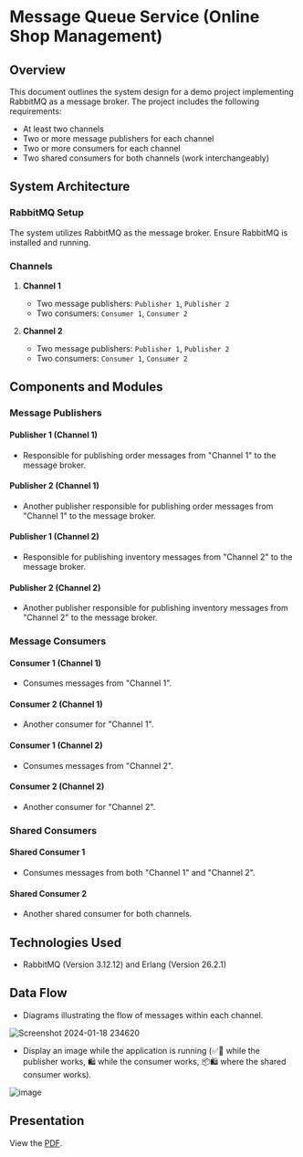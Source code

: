 # Message Queue Service (Online Shop Management)

## Overview

This document outlines the system design for a demo project implementing RabbitMQ as a message broker. The project includes the following requirements:

- At least two channels
- Two or more message publishers for each channel
- Two or more consumers for each channel
- Two shared consumers for both channels (work interchangeably)

## System Architecture

### RabbitMQ Setup

The system utilizes RabbitMQ as the message broker. Ensure RabbitMQ is installed and running.

### Channels

1. **Channel 1**
   - Two message publishers: `Publisher 1`, `Publisher 2`
   - Two consumers: `Consumer 1`, `Consumer 2`

2. **Channel 2**
   - Two message publishers: `Publisher 1`, `Publisher 2`
   - Two consumers: `Consumer 1`, `Consumer 2`

## Components and Modules

### Message Publishers

#### Publisher 1 (Channel 1)

- Responsible for publishing order messages from "Channel 1" to the message broker.

#### Publisher 2 (Channel 1)

- Another publisher responsible for publishing order messages from "Channel 1" to the message broker.

#### Publisher 1 (Channel 2)

- Responsible for publishing inventory messages from "Channel 2" to the message broker.

#### Publisher 2 (Channel 2)

- Another publisher responsible for publishing inventory messages from "Channel 2" to the message broker.

### Message Consumers

#### Consumer 1 (Channel 1)

- Consumes messages from "Channel 1".

#### Consumer 2 (Channel 1)

- Another consumer for "Channel 1".

#### Consumer 1 (Channel 2)

- Consumes messages from "Channel 2".

#### Consumer 2 (Channel 2)

- Another consumer for "Channel 2".

### Shared Consumers

#### Shared Consumer 1

- Consumes messages from both "Channel 1" and "Channel 2".

#### Shared Consumer 2

- Another shared consumer for both channels.

## Technologies Used

- RabbitMQ (Version 3.12.12) and Erlang (Version 26.2.1)

## Data Flow

- Diagrams illustrating the flow of messages within each channel.

![Screenshot 2024-01-18 234620](https://github.com/msashoyeb/Message-Queue-Service/assets/53036465/b373e7e9-5416-4e1a-a10f-0b5a3358239f)

- Display an image while the application is running (✅🛒 while the publisher works, 🛍️ while the consumer works, 📦🛍️ where the shared consumer works).

![image](https://github.com/msashoyeb/Message-Queue-Service/assets/53036465/4c43f41b-d513-4789-9a9f-79e2bad5a5ab)

## Presentation

View the [PDF](/docs/Message%20Queuee%20Service.pdf).

